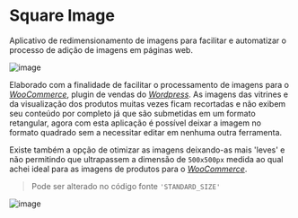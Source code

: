 # Square Image 

Aplicativo de redimensionamento de imagens para facilitar e automatizar o processo de adição de imagens em páginas web.
 
![image](https://user-images.githubusercontent.com/54081383/180110232-bb6eb66e-35d5-4d09-9e18-fdcf213063c2.png)
 
Elaborado com a finalidade de facilitar o processamento de imagens para o [*WooCommerce*](https://woocommerce.com), plugin de vendas do [*Wordpress*](https://br.wordpress.org). As imagens das vitrines e da visualização dos produtos muitas vezes ficam recortadas e não exibem seu conteúdo por completo já que são submetidas em um formato retangular, agora com esta aplicação é possível deixar a imagem no formato quadrado sem a necessitar editar em nenhuma outra ferramenta.
 
 
Existe também a opção de otimizar as imagens deixando-as mais 'leves' e não permitindo que ultrapassem a dimensão de `500x500px` medida ao qual achei ideal para as imagens de produtos para o [*WooCommerce*](https://woocommerce.com).

> Pode ser alterado no código fonte `'STANDARD_SIZE'`
 
![image](https://user-images.githubusercontent.com/54081383/180110257-cbfacfba-d071-4188-8a3f-5355bd7b503a.png)
